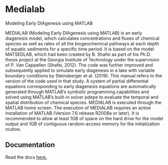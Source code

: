 # Medialab
Modeling Early DIAgenesis using MATLAB

MEDIALAB (Modeling Early DIAgenesis using MATLAB) is an early diagenesis model, which calculates concentrations and fluxes of chemical species as well as rates of all the biogeochemical pathways at each depth of aquatic sediments for a specific time period. It is based on the model MATSEDLAB, which had been created by B. Shafei as part of his Ph.D. thesis project at the Georgia Institute of Technology under the supervision of P. Van Cappellen (Shafei, 2012). The code was further improved and subsequently applied to simulate early diagenesis in a lake with variable boundary conditions by Steinsberger et al. (2019). This manual refers to the version of the code used in that study.
A system of partial differential equations corresponding to early diagenesis equations are automatically generated through MATLAB’s symbolic programming capabilities and solved using MATLAB’s built-in solver pdepe to evaluate the temporal and spatial distribution of chemical species.
MEDIALAB is executed through the MATLAB home screen. The execution of MEDIALAB requires an active installation of MATLAB (Version 7.6 release R2008a or later). It is recommended to allow at least 1GB of space on the hard drive for the model output and 1GB of contiguous random-access memory for the initialization routine.

## Documentation

Read the docs [here.](https://github.com/Eawag-AppliedSystemAnalysis/Medialab/blob/master/docs/MEDIALAB%20User%20Manual_220201.pdf)
